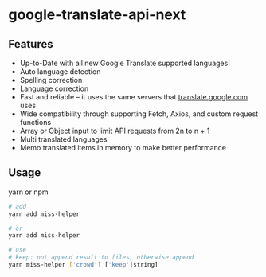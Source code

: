 # google-translate-api-next

## Features

- Up-to-Date with all new Google Translate supported languages!
- Auto language detection
- Spelling correction
- Language correction
- Fast and reliable – it uses the same servers that [translate.google.com](https://translate.google.com) uses
- Wide compatibility through supporting Fetch, Axios, and custom request functions
- Array or Object input to limit API requests from 2n to n + 1
- Multi translated languages
- Memo translated items in memory to make better performance

## Usage

yarn or npm

```bash
# add
yarn add miss-helper

# or
yarn add miss-helper

# use
# keep: not append result to files, otherwise append
yarn miss-helper ['crowd'] ['keep'|string]

```
